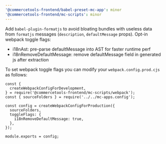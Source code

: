 ```yaml
---
'@commercetools-frontend/babel-preset-mc-app': minor
'@commercetools-frontend/mc-scripts': minor
---
```


Add `babel-plugin-formatjs` to avoid bloating bundles with useless data from `formatjs` messages (`description`, `defaultMessage` props). Opt-in webpack toggle flags:

- i18nAst: pre-parse defaultMessage into AST for faster runtime perf
- i18nRemoveDefaultMessage: remove defaultMessage field in generated js after extraction

To set webpack toggle flags you can modify your `webpack.config.prod.cjs` as follows:

```
const {
  createWebpackConfigForDevelopment,
} = require('@commercetools-frontend/mc-scripts/webpack');
const { sourceFolders } = require('../../mc-apps.config');

const config = createWebpackConfigForProduction({
  sourceFolders,
  toggleFlags: {
    i18nRemoveDefaultMessage: true,
  },
});

module.exports = config;
```
